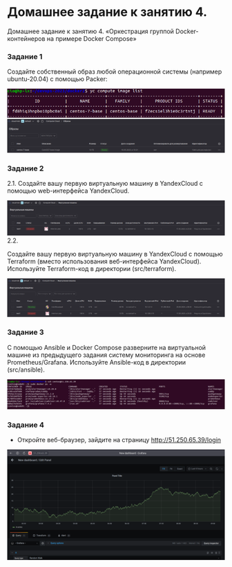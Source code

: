 # Домашнее задание к занятию 4.

Домашнее задание к занятию 4. «Оркестрация группой Docker-контейнеров на примере Docker Compose»

### Задание 1

Создайте собственный образ любой операционной системы (например ubuntu-20.04) с помощью Packer:

![Alt text](image-list.png)
![Alt text](vm1.png)
### Задание 2

2.1. Создайте вашу первую виртуальную машину в YandexCloud с помощью web-интерфейса YandexCloud.

![Alt text](vm.png)
2.2. 

Создайте вашу первую виртуальную машину в YandexCloud с помощью Terraform (вместо использования веб-интерфейса YandexCloud). Используйте Terraform-код в директории (src/terraform).

![Alt text](vm_terraform.png)

### Задание 3

С помощью Ansible и Docker Compose разверните на виртуальной машине из предыдущего задания систему мониторинга на основе Prometheus/Grafana. Используйте Ansible-код в директории (src/ansible).

![Alt text](docker-ps3.png)

### Задание 4

* Откройте веб-браузер, зайдите на страницу http://51.250.65.39/login

![Alt text](grafana.png)
